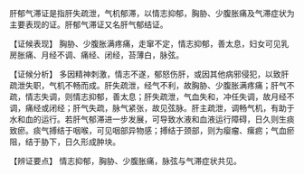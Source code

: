 肝郁气滞证是指肝失疏泄，气机郁滞，以情志抑郁，胸胁、少腹胀痛及气滞症状为主要表现的证。肝郁气滞证又名肝气郁结证。

【证候表现】
胸胁、少腹胀满疼痛，走窜不定，情志抑郁，善太息，妇女可见乳房胀痛、月经不调、痛经、闭经，苔薄白，脉弦。

【证候分析】
多因精神刺激，情志不遂，郁怒伤肝，或因其他病邪侵犯，以致肝疏泄失职，气机不畅而成。肝失疏泄，经气不利，故胸胁、少腹胀满疼痛；肝气不疏，情志失调，则情志抑郁，善太息；肝失疏泄，气血失和，冲任失调，故月经不调，痛经或闭经；肝气失疏，脉气紧张，故见弦脉。肝主疏泄，调畅气机，有助于水和血的运行。若肝气郁滞进一步发展，可导致水液和血液运行障碍，日久则生痰致瘀。痰气搏结于咽喉，可见咽部异物感；搏结于颈部，则为瘿瘤、瘰疬；气血瘀阻，结于胁下，日久形成肿块。

【辨证要点】
情志抑郁，胸胁、少腹胀痛，脉弦与气滞症状共见。